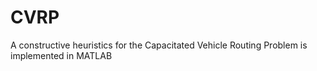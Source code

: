 # CVRP
A constructive heuristics for the Capacitated Vehicle Routing Problem is implemented in MATLAB
